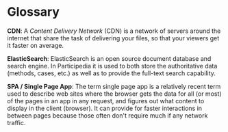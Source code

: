 # Glossary

**CDN**: A _Content Delivery Network_ (CDN) is a network of servers around the internet that
share the task of delivering your files, so that your viewers get it faster on average.

**ElasticSearch**: ElasticSearch is an open source document database and
search engine.  In Participedia it is used to both store the authoritative
data (methods, cases, etc.) as well as to provide the full-text search
capability.

**SPA / Single Page App**: The term single page app is a relatively recent
term used to describe web sites where the browser gets the data for all (or most)
of the pages in an app in any request, and figures out what content to display
in the client (browser).  It can provide for faster interactions in between
pages because those often don't require much if any network traffic.

